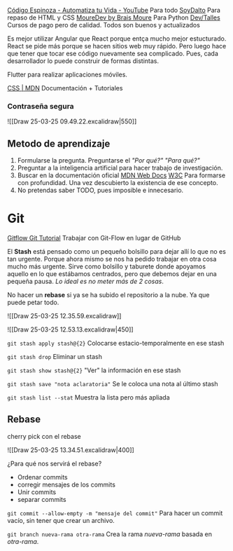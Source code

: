 [Código Espinoza - Automatiza tu Vida - YouTube](https://www.youtube.com/@CodigoEspinoza) Para todo
[SoyDalto](https://www.youtube.com/@soydalto) Para repaso de HTML y CSS
[MoureDev by Brais Moure](https://www.youtube.com/@mouredev) Para Python
[Dev/Talles](https://cursos.devtalles.com/pages/programas-fundamentos) Cursos de pago pero de calidad. Todos son buenos y actualizados

Es mejor utilizar Angular que React porque entça mucho mejor estucturado. React se pide más porque se hacen sitios web muy rápido. Pero luego hace que tener que tocar ese código nuevamente sea complicado. Pues, cada desarrollador lo puede construir de formas distintas.

Flutter para realizar aplicaciones móviles.

[CSS | MDN](https://developer.mozilla.org/es/docs/Web/CSS) Documentación + Tutoriales

### Contraseña segura

![[Draw 25-03-25 09.49.22.excalidraw|550]]

## Metodo de aprendizaje

1. Formularse la pregunta. Preguntarse el *"Por qué?"* *"Para qué?"* 
2. Preguntar a la inteligencia artificial para hacer trabajo de investigación.
3. Buscar en la documentación oficial [MDN Web Docs](https://developer.mozilla.org/es/) [W3C](https://www.w3.org/) Para formarse con profundidad. Una vez descubierto la existencia de ese concepto. 
4. No pretendas saber TODO, pues imposible e innecesario. 

# Git

[Gitflow Git Tutorial](https://www.atlassian.com/es/git/tutorials/comparing-workflows/gitflow-workflow) Trabajar con Git-Flow en lugar de GitHub

El **Stash** está pensado como un pequeño bolsillo para dejar allí lo que no es tan urgente. Porque ahora mismo se nos ha pedido trabajar en otra cosa mucho más urgente. Sirve como bolsillo y taburete donde apoyamos aquello en lo que estábamos centrados, pero que debemos dejar en una pequeña pausa. *Lo ideal es no meter más de 2 cosas*.

No hacer un **rebase** si ya se ha subido el repositorio a la nube. Ya que puede petar todo.

![[Draw 25-03-25 12.35.59.excalidraw]]

![[Draw 25-03-25 12.53.13.excalidraw|450]]

`git stash apply stash@{2}` Colocarse estacio-temporalmente en ese stash

`git stash drop` Eliminar un stash

`git stash show stash@{2}` "Ver" la información en ese stash

`git stash save "nota aclaratoria"` Se le coloca una nota al último stash

`git stash list --stat` Muestra la lista pero más apliada


## Rebase
cherry pick con el rebase

![[Draw 25-03-25 13.34.51.excalidraw|400]]

¿Para qué nos servirá el rebase?
- Ordenar commits
- corregir mensajes de los commits
- Unir commits
- separar commits

`git commit --allow-empty -m "mensaje del commit"` Para hacer un commit vacío, sin tener que crear un archivo.

`git branch nueva-rama otra-rama` Crea la rama *nueva-rama* basada en *otra-rama*.
